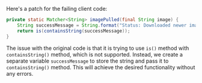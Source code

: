 Here's a patch for the failing client code:
```java
private static Matcher<String> imagePulled(final String image) {
    String successMessage = String.format("Status: Downloaded newer image for %s", image);
    return is(containsString(successMessage));
}
```
The issue with the original code is that it is trying to use `is()` method with `containsString()` method, which is not supported. Instead, we create a separate variable `successMessage` to store the string and pass it to `containsString()` method. This will achieve the desired functionality without any errors.